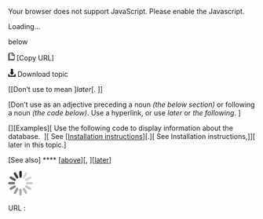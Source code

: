 Your browser does not support JavaScript. Please enable the Javascript.

Loading...

below

![Copy URL](below_files/Copy.png) [Copy URL]

![Download](below_files/Download.png)
Download topic

[[Don’t use to mean ]*later*[. ]]

[Don’t use as an adjective preceding a noun *(the below section)* or following a noun *(the code below)*. Use a hyperlink, or use *later* or *the* *following*. ]

[][Examples][
Use the following code to display information about the database.  ][
See [[Installation instructions](http://example.com/)][.][
See Installation instructions,]][ later in this topic.]

[See also] **** [[above](https://worldready.cloudapp.net/Styleguide/Read?id=2700&topicid=27392)][, ][[later](https://worldready.cloudapp.net/Styleguide/Read?id=2700&topicid=32560)]

![In progress](below_files/activity-large.gif)

URL :


